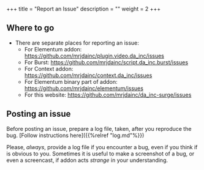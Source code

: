 +++
title = "Report an Issue"
description = ""
weight = 2
+++

<!--more-->

## Where to go

- There are separate places for reporting an issue:
   - For Elementum addon: https://github.com/mrjdainc/plugin.video.da_inc/issues
   - For Burst: https://github.com/mrjdainc/script.da_inc.burst/issues
   - For Context addon: https://github.com/mrjdainc/context.da_inc/issues
   - For Elementum binary part of addon: https://github.com/mrjdainc/elementum/issues
   - For this website: https://github.com/mrjdainc/da_inc-surge/issues

## Posting an issue

Before posting an issue, prepare a log file, taken, after you reproduce the bug.
[Follow instructions here]({{%relref "log.md"%}})

Please, *always*, provide a log file if you encounter a bug, even if you think if is obvious to you. 
Sometimes it is useful to make a screenshot of a bug, or even a screencast, if addon acts _strange_ in your understanding.
